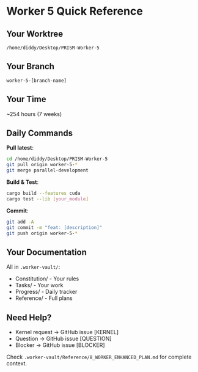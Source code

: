 # Worker 5 Quick Reference

## Your Worktree
`/home/diddy/Desktop/PRISM-Worker-5`

## Your Branch
`worker-5-[branch-name]`

## Your Time
~254 hours (7 weeks)

## Daily Commands

**Pull latest**:
```bash
cd /home/diddy/Desktop/PRISM-Worker-5
git pull origin worker-5-*
git merge parallel-development
```

**Build & Test**:
```bash
cargo build --features cuda
cargo test --lib [your_module]
```

**Commit**:
```bash
git add -A
git commit -m "feat: [description]"
git push origin worker-5-*
```

## Your Documentation

All in `.worker-vault/`:
- Constitution/ - Your rules
- Tasks/ - Your work
- Progress/ - Daily tracker
- Reference/ - Full plans

## Need Help?

- Kernel request → GitHub issue [KERNEL]
- Question → GitHub issue [QUESTION]  
- Blocker → GitHub issue [BLOCKER]

Check `.worker-vault/Reference/8_WORKER_ENHANCED_PLAN.md` for complete context.
